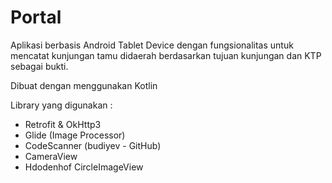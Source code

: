 # Portal

Aplikasi berbasis Android Tablet Device dengan fungsionalitas untuk mencatat kunjungan tamu didaerah berdasarkan tujuan kunjungan dan KTP sebagai bukti.

Dibuat dengan menggunakan Kotlin

Library yang digunakan :

* Retrofit & OkHttp3
* Glide (Image Processor)
* CodeScanner (budiyev - GitHub)
* CameraView
* Hdodenhof CircleImageView
